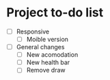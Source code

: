# Project to-do list

- [ ] Responsive
    - [ ] Moible version
- [ ] General changes
    - [ ] New acomodation
    - [ ] New health bar
    - [ ] Remove draw